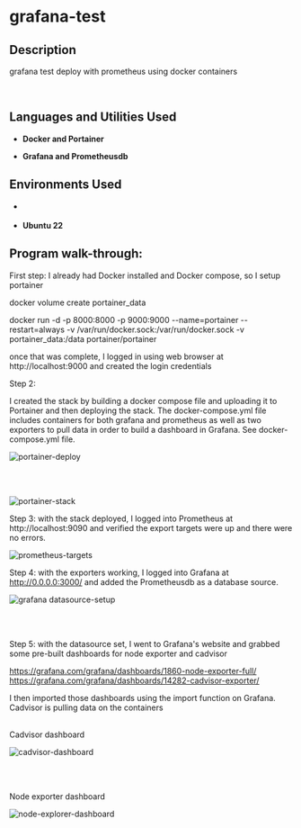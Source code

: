 # grafana-test


<h2>Description</h2>

grafana test deploy with prometheus using docker containers 





<br />





<h2>Languages and Utilities Used</h2>



- <b>Docker and Portainer</b> 

- <b>Grafana and Prometheusdb </b>



<h2>Environments Used </h2>



- <b></b>

- <b>Ubuntu 22</b>



<h2>Program walk-through:</h2>



First step:  I already had Docker installed and Docker compose, so I setup portainer


docker volume create portainer_data

docker run -d -p 8000:8000 -p 9000:9000 --name=portainer --restart=always -v /var/run/docker.sock:/var/run/docker.sock -v portainer_data:/data portainer/portainer



once that was complete, I logged in using web browser at http://localhost:9000 and created the login credentials



Step 2:

I created the stack by building a docker compose file and uploading it to Portainer and then deploying the stack.
The docker-compose.yml file includes containers for both grafana and prometheus as well as two exporters to pull data in order to build a dashboard in Grafana.  See docker-compose.yml file.



![portainer-deploy](https://user-images.githubusercontent.com/85902399/213945441-9d084b3c-7aa4-4b23-9e36-f52d2a3f063b.png)


<br/>
<br/>



![portainer-stack](https://user-images.githubusercontent.com/85902399/213945601-ba5b04bf-17e7-4da8-a223-7cb69dddc820.png)




Step 3: with the stack deployed, I logged into Prometheus at http://localhost:9090 and verified the export targets were up and there were no errors.

![prometheus-targets](https://user-images.githubusercontent.com/85902399/213945703-12dddf0e-6bc7-4568-ad7b-9a9b3c3902c7.png)




Step 4: with the exporters working, I logged into Grafana at http://0.0.0.0:3000/ and added the Prometheusdb as a database source.

![grafana datasource-setup](https://user-images.githubusercontent.com/85902399/213945924-94981252-681b-4d42-8aa0-ca9ea9f65c25.png)

<br/>
<br/>

Step 5: with the datasource set, I went to Grafana's website and grabbed some pre-built dashboards for node exporter and cadvisor

https://grafana.com/grafana/dashboards/1860-node-exporter-full/
https://grafana.com/grafana/dashboards/14282-cadvisor-exporter/

I then imported those dashboards using the import function on Grafana.  Cadvisor is pulling data on the containers

<br/>
Cadvisor dashboard

![cadvisor-dashboard](https://user-images.githubusercontent.com/85902399/213946040-827221cf-227c-4e6e-87e0-034282c62106.png)

<br/>
<br/>

Node exporter dashboard



![node-explorer-dashboard](https://user-images.githubusercontent.com/85902399/213946083-180ff8da-7454-4e65-b1c6-8f7296830706.png)
















